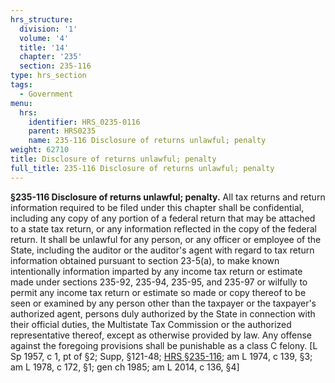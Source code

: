 ```yaml
---
hrs_structure:
  division: '1'
  volume: '4'
  title: '14'
  chapter: '235'
  section: 235-116
type: hrs_section
tags:
  - Government
menu:
  hrs:
    identifier: HRS_0235-0116
    parent: HRS0235
    name: 235-116 Disclosure of returns unlawful; penalty
weight: 62710
title: Disclosure of returns unlawful; penalty
full_title: 235-116 Disclosure of returns unlawful; penalty
---
```

**§235-116 Disclosure of returns unlawful; penalty.** All tax returns and return information required to be filed under this chapter shall be confidential, including any copy of any portion of a federal return that may be attached to a state tax return, or any information reflected in the copy of the federal return. It shall be unlawful for any person, or any officer or employee of the State, including the auditor or the auditor's agent with regard to tax return information obtained pursuant to section 23-5(a), to make known intentionally information imparted by any income tax return or estimate made under sections 235-92, 235-94, 235-95, and 235-97 or wilfully to permit any income tax return or estimate so made or copy thereof to be seen or examined by any person other than the taxpayer or the taxpayer's authorized agent, persons duly authorized by the State in connection with their official duties, the Multistate Tax Commission or the authorized representative thereof, except as otherwise provided by law. Any offense against the foregoing provisions shall be punishable as a class C felony. [L Sp 1957, c 1, pt of §2; Supp, §121-48; [HRS §235-116](/title-14/chapter-235/section-235-116/); am L 1974, c 139, §3; am L 1978, c 172, §1; gen ch 1985; am L 2014, c 136, §4]